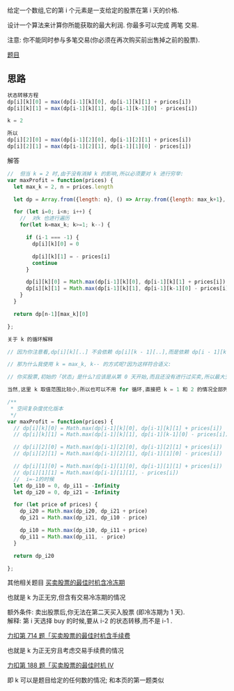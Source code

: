给定一个数组,它的第 i 个元素是一支给定的股票在第 i 天的价格. 

设计一个算法来计算你所能获取的最大利润. 你最多可以完成 两笔 交易. 

注意: 你不能同时参与多笔交易(你必须在再次购买前出售掉之前的股票). 

[题目](https://leetcode.cn/problems/best-time-to-buy-and-sell-stock-iii/description/)

## 思路
```js
状态转移方程
dp[i][k][0] = max(dp[i-1][k][0], dp[i-1][k][1] + prices[i])
dp[i][k][1] = max(dp[i-1][k][1], dp[i-1][k-1][0] - prices[i])

k = 2

所以
dp[i][2][0] = max(dp[i-1][2][0], dp[i-1][2][1] + prices[i])
dp[i][2][1] = max(dp[i-1][2][1], dp[i-1][1][0] - prices[i])


```


解答

```js
//  但当 k = 2 时,由于没有消掉 k 的影响,所以必须要对 k 进行穷举: 
var maxProfit = function(prices) {
  let max_k = 2, n = prices.length

  let dp = Array.from({length: n}, () => Array.from({length: max_k+1}, () => Array(2).fill(0)))

  for (let i=0; i<n; i++) {
    //  对k 也进行遍历
    for(let k=max_k; k>=1; k--) {

      if (i-1 === -1) {
        dp[i][k][0] = 0

        dp[i][k][1] = - prices[i]
        continue
      }

      dp[i][k][0] = Math.max(dp[i-1][k][0], dp[i-1][k][1] + prices[i])
      dp[i][k][1] = Math.max(dp[i-1][k][1], dp[i-1][k-1][0] - prices[i])
    }
  }

  return dp[n-1][max_k][0]

};

关于 k 的循环解释

// 因为你注意看,dp[i][k][..] 不会依赖 dp[i][k - 1][..],而是依赖 dp[i - 1][k - 1][..],而 dp[i - 1][..][..],都是已经计算出来的,所以不管你是 k = max_k, k--,还是 k = 1, k++,都是可以得出正确答案的. 

// 那为什么我使用 k = max_k, k-- 的方式呢?因为这样符合语义: 

// 你买股票,初始的「状态」是什么?应该是从第 0 天开始,而且还没有进行过买卖,所以最大交易次数限制 k 应该是 max_k; 而随着「状态」的推移,你会进行交易,那么交易次数上限 k 应该不断减少,这样一想,k = max_k, k-- 的方式是比较合乎实际场景的. 

当然,这里 k 取值范围比较小,所以也可以不用 for 循环,直接把 k = 1 和 2 的情况全部列举出来也可以

/**
 * 空间复杂度优化版本
 */
var maxProfit = function(prices) {
  // dp[i][k][0] = Math.max(dp[i-1][k][0], dp[i-1][k][1] + prices[i])
  // dp[i][k][1] = Math.max(dp[i-1][k][1], dp[i-1][k-1][0] - prices[i])

  // dp[i][2][0] = Math.max(dp[i-1][2][0], dp[i-1][2][1] + prices[i])
  // dp[i][2][1] = Math.max(dp[i-1][2][1], dp[i-1][1][0] - prices[i])

  // dp[i][1][0] = Math.max(dp[i-1][1][0], dp[i-1][1][1] + prices[i])
  // dp[i][1][1] = Math.max(dp[i-1][1][1], - prices[i])
  //  i=-1的时候
  let dp_i10 = 0, dp_i11 = -Infinity
  let dp_i20 = 0, dp_i21 = -Infinity

  for (let price of prices) {
    dp_i20 = Math.max(dp_i20, dp_i21 + price)
    dp_i21 = Math.max(dp_i21, dp_i10 - price)

    dp_i10 = Math.max(dp_i10, dp_i11 + price)
    dp_i11 = Math.max(dp_i11, - price)
  }

  return dp_i20

};


```

其他相关题目
[买卖股票的最佳时机含冷冻期](https://leetcode.cn/problems/best-time-to-buy-and-sell-stock-with-cooldown/)

也就是 k 为正无穷,但含有交易冷冻期的情况

额外条件:  卖出股票后,你无法在第二天买入股票 (即冷冻期为 1 天). <br>
解释: 第 i 天选择 buy 的时候,要从 i-2 的状态转移,而不是 i-1 . 


[力扣第 714 题「买卖股票的最佳时机含手续费](https://leetcode.cn/problems/best-time-to-buy-and-sell-stock-with-transaction-fee/)

也就是 k 为正无穷且考虑交易手续费的情况


[力扣第 188 题「买卖股票的最佳时机 IV](https://leetcode.cn/problems/best-time-to-buy-and-sell-stock-iv/description/)

即 k 可以是题目给定的任何数的情况; 和本页的第一题类似

